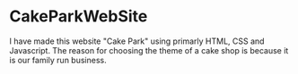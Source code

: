 # CakeParkWebSite

I have made this website "Cake Park" using primarly HTML, CSS and Javascript. The reason for choosing the theme of a cake shop is because it is our family run business.
